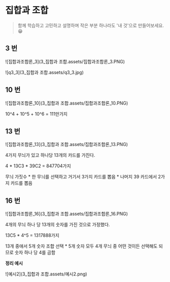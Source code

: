 # 집합과 조합

> 함께 학습하고 고민하고 설명하며 작은 부분 하나라도 '내 것'으로 만들어보세요. 😁



## 3 번

![집합과조합론_3](3_집합과 조합.assets/집합과조합론_3.PNG)

![q3_3](3_집합과 조합.assets/q3_3.jpg)






## 10 번

![집합과조합론_10](3_집합과 조합.assets/집합과조합론_10.PNG)

10^4 + 10^5 + 10^6 = 111만가지






## 13 번

![집합과조합론_13](3_집합과 조합.assets/집합과조합론_13.PNG)

4가지 무늬가 있고 하나당 13개의 카드를 가진다.

4 * 13C3 * 39C2 = 847704가지

무늬 가짓수 * 한 무늬를 선택하고 거기서 3가지 카드를 뽑음  * 나머지 39 카드에서 2가지 카드를 뽑음






## 16 번

![집합과조합론_16](3_집합과 조합.assets/집합과조합론_16.PNG)

4개의 무늬 하나 당 13개의 숫자를 가진 것으로 가정했다.

13C5 * 4^5 = 1317888가지

13개 중애서 5개 숫자 조합 선택 * 5개 숫자 모두 4개 무늬 중 어떤 것이든 선택해도 되므로 숫자 하나 당 4를 곱함





**정리 예시**

![예시2](3_집합과 조합.assets/예시2.png)

